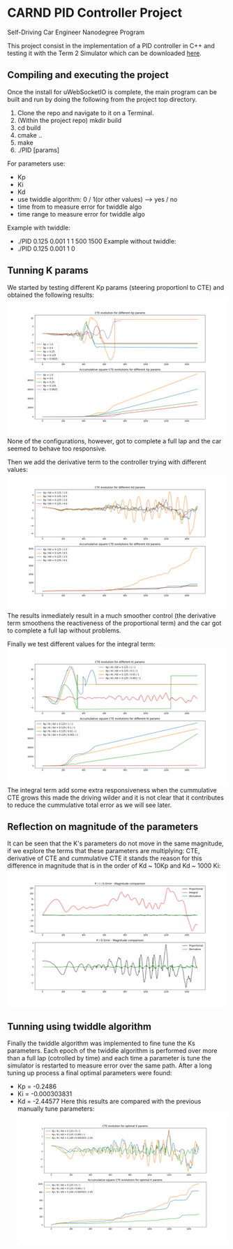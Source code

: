 # CARND PID Controller Project

[//]: # (Image References)

[image1]: ./report_images/Kp-params.png "Kp-params"
[image2]: ./report_images/Kd-params.png "Kd-params"
[image3]: ./report_images/Ki-params.png "Ki-params"
[image4]: ./report_images/optimal-params.png "Optimal-params"
[image5]: ./report_images/PID-magnitude-comparison.png "PID-magnitude-comparison"

Self-Driving Car Engineer Nanodegree Program

This project consist in the implementation of a PID controller in C++ and testing it with the Term 2 Simulator which can be downloaded [here](https://github.com/udacity/self-driving-car-sim/releases).


## Compiling and executing the project

Once the install for uWebSocketIO is complete, the main program can be built and run by doing the following from the project top directory.

1. Clone the repo and navigate to it on a Terminal.
2. (Within the project repo) mkdir build
3. cd build
4. cmake ..
5. make
6. ./PID [params]

For parameters use:
- Kp
- Ki
- Kd
- use twiddle algorithm: 0 / 1(or other values) --> yes / no
- time from to measure error for twiddle algo
- time range to measure error for twiddle algo

Example with twiddle:
- ./PID 0.125 0.001 1 1 500 1500
Example without twiddle:
- ./PID 0.125 0.001 1 0


## Tunning K params

We started by testing different Kp params (steering proportionl to CTE) and obtained the following results:
![alt text][image1]
None of the configurations, however, got to complete a full lap and the car seemed to behave too responsive.

Then we add the derivative term to the controller trying with different values:
![alt text][image2]
The results inmediately result in a much smoother control (the derivative term smoothens the reactiveness of the proportional term) and the car got to complete a full lap without problems.

Finally we test different values for the integral term:
![alt text][image3]
The integral term add some extra responsiveness when the cummulative CTE grows this made the driving wilder and it is not clear that it contributes to reduce the cummulative total error as we will see later.

## Reflection on magnitude of the parameters
It can be seen that the K's parameters do not move in the same magnitude, if we explore the terms that these parameters are multiplying: CTE, derivative of CTE and cummulative CTE it stands the reason for this difference in magnitude that is in the order of Kd ~ 10Kp and Kd ~ 1000 Ki:
![alt text][image5]

## Tunning using twiddle algorithm
Finally the twiddle algorithm was implemented to fine tune the Ks parameters. Each epoch of the twiddle algorithm is performed over more than a full lap (cotrolled by time) and each time a parameter is tune the simulator is restarted to measure error over the same path. After a long tuning up process a final optimal parameters were found:
- Kp = -0.2486 
- Ki = -0.000303831
- Kd = -2.44577
Here this results are compared with the previous manually tune parameters:
![alt text][image4]